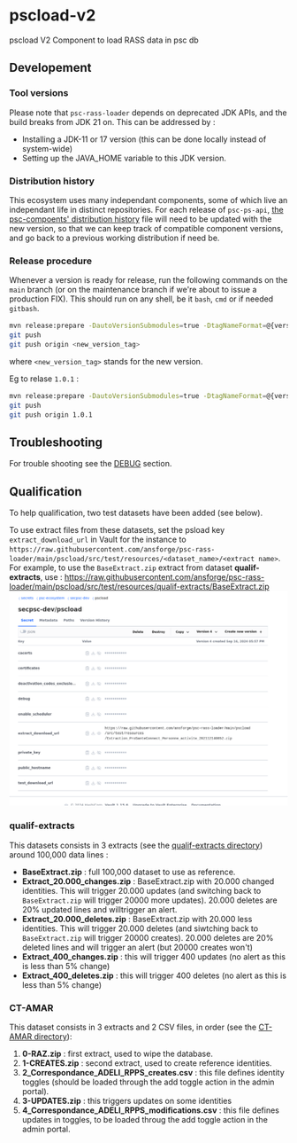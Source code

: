 # pscload-v2
pscload V2
Component to load RASS data in psc db

## Developement

### Tool versions

Please note that `psc-rass-loader` depends on deprecated JDK APIs, and the build
breaks from JDK 21 on.
This can be addressed by :
*  Installing a JDK-11 or 17 version (this can be done locally instead of system-wide)
*  Setting up  the JAVA_HOME variable to this JDK version.

### Distribution history

This ecosystem uses many independant components, some of which live an independant life in distinct repositories.
For each release of `psc-ps-api`, [the psc-compoents' distribution  history](https://github.com/ansforge/psc-components/blob/main/DISTRIBUTION.md) 
file will need to be updated with the new version, so that we can keep track of compatible component versions, 
and go back to a previous working distribution if need be.

### Release procedure

Whenever a version is ready for release, run the following commands on the `main` branch (or on the maintenance branch if we're about to issue a production FIX). This should run on any shell, be it `bash`, `cmd` or if needed `gitbash`.

```bash
mvn release:prepare -DautoVersionSubmodules=true -DtagNameFormat=@{version}
git push
git push origin <new_version_tag>
```

where `<new_version_tag>` stands for the new version.

Eg to relase `1.0.1` :

```bash
mvn release:prepare -DautoVersionSubmodules=true -DtagNameFormat=@{version}
git push
git push origin 1.0.1
```

## Troubleshooting

For trouble shooting see the [DEBUG](DEBUG.md) section.

## Qualification

To help qualification, two test datasets have been added (see below).

To use extract files from these datasets, set the psload key `extract_download_url` in Vault for the instance to `https://raw.githubusercontent.com/ansforge/psc-rass-loader/main/pscload/src/test/resources/<dataset_name>/<extract name>`. For example, to use the `BaseExtract.zip` extract from dataset **qualif-extracts**, use : https://raw.githubusercontent.com/ansforge/psc-rass-loader/main/pscload/src/test/resources/qualif-extracts/BaseExtract.zip
![Where is download URL](src/main/doc/extract_download_url.png)

### qualif-extracts

This datasets consists in 3 extracts (see the [qualif-extracts directory](pscload/src/test/resources/qualif-extracts))
around 100,000 data lines :

*   **BaseExtract.zip** : full 100,000 dataset to use as reference.
*   **Extract_20.000_changes.zip** : BaseExtract.zip with 20.000 changed identities. This will trigger 20.000 updates (and switching back to `BaseExtract.zip` will trigger 20000 more updates). 20.000 deletes are 20% updated lines and willtrigger an alert.
*   **Extract_20.000_deletes.zip** : BaseExtract.zip with 20.000 less identities. This will trigger 20.000 deletes (and siwtching back to `BaseExtract.zip` will trigger 20000 creates). 20.000 deletes are 20% deleted lines and will trigger an alert (but 20000 creates won't)
*   **Extract_400_changes.zip** : this will trigger 400 updates (no alert as this is less than 5% change)
*   **Extract_400_deletes.zip** : this will trigger 400 deletes (no alert as this is less than 5% change)

### CT-AMAR

This dataset consists in 3 extracts and 2 CSV files, in order (see the [CT-AMAR directory](pscload/src/test/resources/CT-AMAR)):

1.  **0-RAZ.zip** : first extract, used to wipe the database.
1.  **1-CREATES.zip** : second extract, used to create reference identities.
1.  **2_Correspondance_ADELI_RPPS_creates.csv** : this file defines identity toggles (should be loaded through the add toggle action in the admin portal).
1.  **3-UPDATES.zip** : this triggers updates on some identities
1.  **4_Correspondance_ADELI_RPPS_modifications.csv** : this file defines updates in toggles, to be loaded throug the add toggle action in the admin portal.

